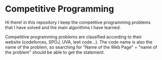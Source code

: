 # Competitive Programming
 
 Hi there! in this repository I keep the competitive programming problems that I have solved and the main algorithms I have learned.

Competitive programming problems are classified according to their website (codeforces, SPOJ, UVA, leet code...). The code name is also the name of the problem, so searching for "Name of the Web Page" + "name of the problem" should be able to get the statement.

